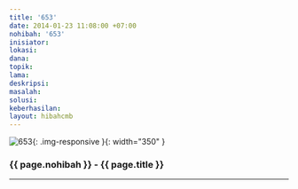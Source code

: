 ```yaml
---
title: '653'
date: 2014-01-23 11:08:00 +07:00
nohibah: '653'
inisiator: 
lokasi: 
dana: 
topik: 
lama: 
deskripsi: 
masalah: 
solusi: 
keberhasilan: 
layout: hibahcmb
---
```


![653](/static/img/hibahcmb/653.png){: .img-responsive }{: width="350" }

### {{ page.nohibah }} - {{ page.title }}

---
